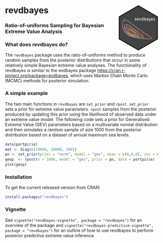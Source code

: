 
<!-- README.md is generated from README.Rmd. Please edit that file -->
revdbayes <img src="revdbayes_logo.png" height = "150" align="right" />
=======================================================================

### Ratio-of-uniforms Sampling for Bayesian Extreme Value Analysis

### What does revdbayes do?

The `revdbayes` package uses the ratio-of-uniforms method to produce random samples from the posterior distributions that occur in some relatively simple Bayesian extreme value analyses. The functionality of revdbayes is similar to the evdbayes package <https://cran.r-project.org/package=evdbayes>, which uses Markov Chain Monte Carlo (MCMC) methods for posterior simulation.

### A simple example

The two main functions in `revdbayes` are `set_prior` and `rpost`. `set_prior` sets a prior for extreme value parameters. `rpost` samples from the posterior produced by updating this prior using the likelihood of observed data under an extreme value model. The following code sets a prior for Generalised Extreme Value (GEV) parameters based on a multivariate normal distribution and then simulates a random sample of size 1000 from the posterior distribution based on a dataset of annual maximum sea levels.

``` r
data(portpirie)
mat <- diag(c(10000, 10000, 100))
pn <- set_prior(prior = "norm", model = "gev", mean = c(0,0,0), cov = mat)
gevp  <- rpost(n = 1000, model = "gev", prior = pn, data = portpirie)
plot(gevp)
```

### Installation

To get the current released version from CRAN:

``` r
install.packages("revdbayes")
```

### Vignette

See `vignette("revdbayes-vignette", package = "revdbayes")` for an overview of the package and `vignette("revdbayes-predictive-vignette", package = "revdbayes")` for an outline of how to use revdbayes to perform posterior predictive extreme value inference.

